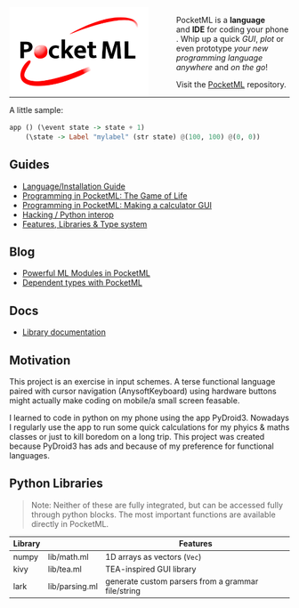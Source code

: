 <img src="assets/logo.jpeg" style="float: left; margin-right: 50px" width="250"/>

PocketML&nbsp;is&nbsp;a&nbsp;__language__ and&nbsp;__IDE__&nbsp;for&nbsp;coding&nbsp;your&nbsp;phone.
Whip up a quick _GUI_, _plot_ or even prototype _your new programming language_ _anywhere_ and _on the go_!

Visit the [PocketML](https://github.com/0bMERLIN/PocketML) repository.

---

A little sample:
```haskell
app () (\event state -> state + 1)
    (\state -> Label "mylabel" (str state) @(100, 100) @(0, 0))
```

## Guides
- [Language/Installation Guide](Guide.md)
- [Programming in PocketML: The Game of Life](GameOfLife.md)
- [Programming in PocketML: Making a calculator GUI](CalcGUI.md)
- [Hacking / Python interop](Hacking.md)
- [Features, Libraries & Type system](Features.md)

## Blog
- [Powerful ML Modules in PocketML](BlogModules.md)
- [Dependent types with PocketML](BlogDependentTypes.md)

## Docs
- [Library documentation](LibDocs.md)

## Motivation
This project is an exercise in input schemes. A terse functional language paired with cursor navigation (AnysoftKeyboard) using hardware buttons might actually make coding on mobile/a small screen feasable.

I learned to code in python on my phone using the app PyDroid3. Nowadays I regularly use the app to run some quick calculations for my phyics & maths classes or just to kill boredom on a long trip. This project was created because PyDroid3 has ads and because of my preference for functional languages.

## Python Libraries
> Note: Neither of these are fully integrated, but can be accessed fully through python blocks. The most important functions are available directly in PocketML.

| Library |  | Features |
| --- | --- | ---|
| numpy | lib/math.ml| 1D arrays as vectors (`Vec`) |
| kivy | lib/tea.ml | TEA-inspired GUI library |
| lark | lib/parsing.ml | generate custom parsers from a grammar file/string |



